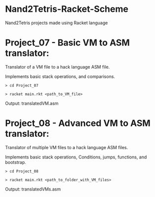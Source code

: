 # Nand2Tetris-Racket-Scheme
Nand2Tetris projects made using Racket language

# Project_07 - Basic VM to ASM translator:
Translator of a VM file to a hack language ASM file.

Implements basic stack operations, and comparisons.

`> cd Project_07` 

`> racket main.rkt <path_to_VM_file> `

Output: translatedVM.asm

# Project_08 - Advanced VM to ASM translator:
Translator of multiple VM files to a hack language ASM files.

Implements basic stack operations, Conditions, jumps, functions, and bootstrap.

`> cd Project_08` 

`> racket main.rkt <path_to_folder_with_VM_files> `

Output: translatedVMs.asm

